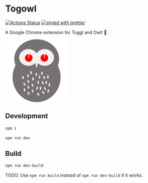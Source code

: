 # Togowl

[![Actions Status](https://github.com/tadashi-aikawa/togowl/workflows/Tests/badge.svg)](https://github.com/tadashi-aikawa/togowl/actions)
[![styled with prettier](https://img.shields.io/badge/styled_with-prettier-ff69b4.svg)](https://github.com/prettier/prettier)

A Google Chrome extension for Toggl and Owl! :owl:

<img src="./public/icon.png" width=200 />

## Development

```bash
npm i
```

```bash
npm run dev
```

## Build

```bash
npm run dev-build
```

TODO: Use `npm run build` instead of `npm run dev-build` if it works.

